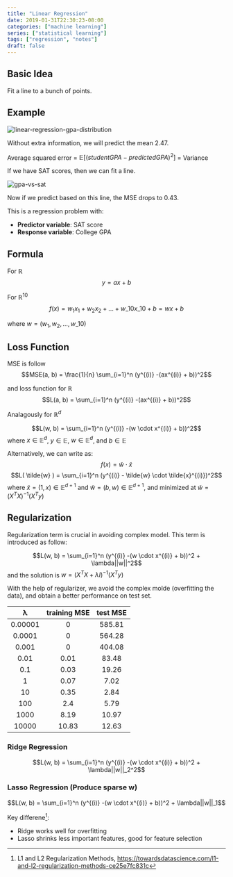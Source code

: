 ```yaml
---
title: "Linear Regression"
date: 2019-01-31T22:30:23-08:00
categories: ["machine learning"]
series: ["statistical learning"]
tags: ["regression", "notes"]
draft: false
---
```


## Basic Idea

Fit a line to a bunch of points.

## Example

![linear-regression-gpa-distribution](/img/cse250/linear-regression-gpa-distribution.png)

Without extra information, we will predict the mean 2.47.

Average squared error = $\mathbb{E} [(studentGPA - predictedGPA)^2]$ = Variance

If we have SAT scores, then we can fit a line.

![gpa-vs-sat](/img/cse250/gpa-vs-sat.png)

Now if we predict based on this line, the MSE drops to 0.43.

This is a regression problem with:

- **Predictor variable**: SAT score
- **Response variable**: College GPA

## Formula
For $\mathbb{R}$
$$y = ax + b$$

For $\mathbb{R}^10$
$$f(x) = w_1x_1 + w_2x_2 + ... + w\_{10}x\_{10} + b = wx + b$$

where $w = (w_1, w_2, ..., w\_{10})$ 

## Loss Function
MSE is follow
$$MSE(a, b) = \frac{1}{n} \sum_{i=1}^n (y^{(i)} -(ax^{(i)} + b))^2$$

and loss function for $\mathbb{R}$
$$L(a, b) = \sum_{i=1}^n (y^{(i)} -(ax^{(i)} + b))^2$$

Analagously for $\mathbb{R}^d$

$$L(w, b) = \sum_{i=1}^n (y^{(i)} -(w \cdot x^{(i)} + b))^2$$
where $x \in \mathbb{E}^d$, $y \in \mathbb{E}$, $w \in \mathbb{E}^d$, and $b \in \mathbb{E}$

Alternatively, we can write as:
$$f(x) = \tilde{w} \cdot \tilde{x}$$
$$L( \tilde{w} ) = \sum_{i=1}^n (y^{(i)} - \tilde{w} \cdot \tilde{x}^{(i)})^2$$
where $\tilde{x} = (1, x) \in \mathbb{E}^{d+1}$ and $\tilde{w} = (b, w) \in \mathbb{E}^{d+1}$, and minimized at $\tilde{w} = (X^TX)^{-1}(X^Ty)$

## Regularization

Regularization term is crucial in avoiding complex model. This term is introduced as follow:

$$L(w, b) = \sum_{i=1}^n (y^{(i)} -(w \cdot x^{(i)} + b))^2 + \lambda||w||^2$$
and the solution is $w = (X^TX + \lambda I)^{-1}(X^Ty)$

With the help of regularizer, we avoid the complex molde (overfitting the data), and obtain a better performance on test set.


|    λ    | training MSE | test MSE |
|:-------:|:------------:|:--------:|
| 0.00001 |       0      |  585.81  |
|  0.0001 |       0      |  564.28  |
|  0.001  |       0      |  404.08  |
|   0.01  |     0.01     |   83.48  |
|   0.1   |     0.03     |   19.26  |
|    1    |     0.07     |   7.02   |
|    10   |     0.35     |   2.84   |
|   100   |      2.4     |   5.79   |
|   1000  |     8.19     |   10.97  |
|  10000  |     10.83    |   12.63  |

### Ridge Regression
$$L(w, b) = \sum_{i=1}^n (y^{(i)} -(w \cdot x^{(i)} + b))^2 + \lambda||w||_2^2$$

### Lasso Regression (Produce sparse w)
$$L(w, b) = \sum_{i=1}^n (y^{(i)} -(w \cdot x^{(i)} + b))^2 + \lambda||w||_1$$


Key differene[^ridge]:

- Ridge works well for overfitting
- Lasso shrinks less important features, good for feature selection


[^ridge]: L1 and L2 Regularization Methods, https://towardsdatascience.com/l1-and-l2-regularization-methods-ce25e7fc831c